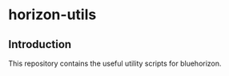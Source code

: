 # horizon-utils

## Introduction

This repository contains the useful utility scripts for bluehorizon. 
